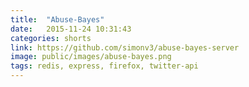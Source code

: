 ```yaml
---
title:  "Abuse-Bayes"
date:   2015-11-24 10:31:43
categories: shorts
link: https://github.com/simonv3/abuse-bayes-server
image: public/images/abuse-bayes.png
tags: redis, express, firefox, twitter-api
---
```

